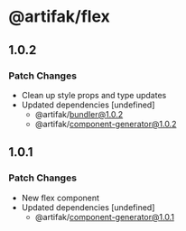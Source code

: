 # @artifak/flex

## 1.0.2

### Patch Changes

- Clean up style props and type updates
- Updated dependencies [undefined]
  - @artifak/bundler@1.0.2
  - @artifak/component-generator@1.0.2

## 1.0.1

### Patch Changes

- New flex component
- Updated dependencies [undefined]
  - @artifak/component-generator@1.0.1
